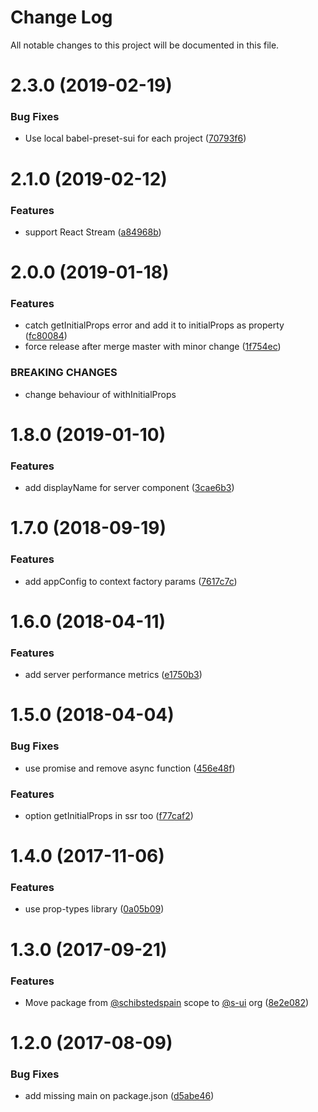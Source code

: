 # Change Log

All notable changes to this project will be documented in this file.

<a name="2.3.0"></a>
# 2.3.0 (2019-02-19)


### Bug Fixes

* Use local babel-preset-sui for each project ([70793f6](https://github.com/SUI-Components/sui/commit/70793f6))



<a name="2.1.0"></a>
# 2.1.0 (2019-02-12)


### Features

* support React Stream ([a84968b](https://github.com/SUI-Components/sui/commit/a84968b))



<a name="2.0.0"></a>
# 2.0.0 (2019-01-18)


### Features

* catch getInitialProps error and add it to initialProps as property ([fc80084](https://github.com/SUI-Components/sui/commit/fc80084))
* force release after merge master with minor change ([1f754ec](https://github.com/SUI-Components/sui/commit/1f754ec))


### BREAKING CHANGES

* change behaviour of withInitialProps



<a name="1.8.0"></a>
# 1.8.0 (2019-01-10)


### Features

* add displayName for server component ([3cae6b3](https://github.com/SUI-Components/sui/commit/3cae6b3))



<a name="1.7.0"></a>
# 1.7.0 (2018-09-19)


### Features

* add appConfig to context factory params ([7617c7c](https://github.com/SUI-Components/sui/commit/7617c7c))



<a name="1.6.0"></a>
# 1.6.0 (2018-04-11)


### Features

* add server performance metrics ([e1750b3](https://github.com/SUI-Components/sui/commit/e1750b3))



<a name="1.5.0"></a>
# 1.5.0 (2018-04-04)


### Bug Fixes

* use promise and remove async function ([456e48f](https://github.com/SUI-Components/sui/commit/456e48f))


### Features

* option getInitialProps in ssr too ([f77caf2](https://github.com/SUI-Components/sui/commit/f77caf2))



<a name="1.4.0"></a>
# 1.4.0 (2017-11-06)


### Features

* use prop-types library ([0a05b09](https://github.com/SUI-Components/sui/commit/0a05b09))



<a name="1.3.0"></a>
# 1.3.0 (2017-09-21)


### Features

* Move package from [@schibstedspain](https://github.com/schibstedspain) scope to [@s-ui](https://github.com/s-ui) org ([8e2e082](https://github.com/SUI-Components/sui/commit/8e2e082))



<a name="1.2.0"></a>
# 1.2.0 (2017-08-09)


### Bug Fixes

* add missing main on package.json ([d5abe46](https://github.com/SUI-Components/sui/commit/d5abe46))



